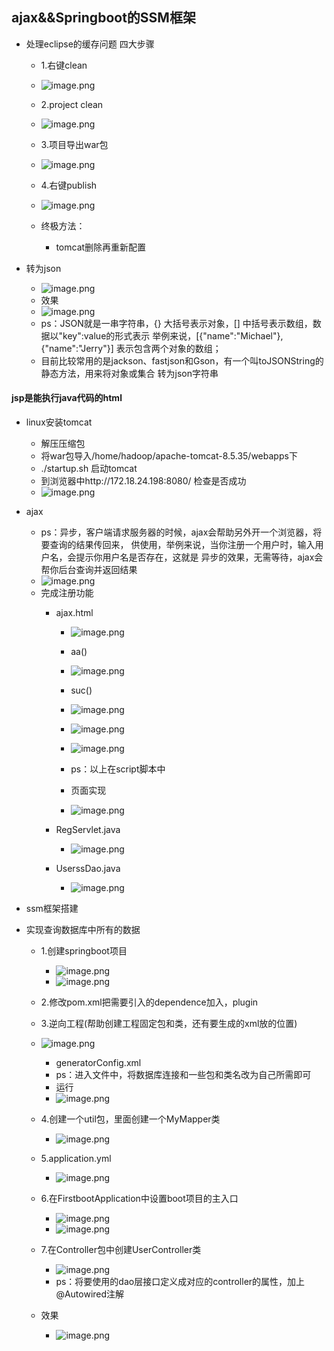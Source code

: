 ## ajax&&Springboot的SSM框架

* 处理eclipse的缓存问题 四大步骤
	* 1.右键clean
	* ![image.png](https://upload-images.jianshu.io/upload_images/14467401-c648dce15ec8f558.png?imageMogr2/auto-orient/strip%7CimageView2/2/w/1240)

	* 2.project clean
	* ![image.png](https://upload-images.jianshu.io/upload_images/14467401-e10f90924534d332.png?imageMogr2/auto-orient/strip%7CimageView2/2/w/1240)

	* 3.项目导出war包
	* ![image.png](https://upload-images.jianshu.io/upload_images/14467401-b1c00b75b4d121ae.png?imageMogr2/auto-orient/strip%7CimageView2/2/w/1240)

	* 4.右键publish
	* ![image.png](https://upload-images.jianshu.io/upload_images/14467401-0a0297817b9d895f.png?imageMogr2/auto-orient/strip%7CimageView2/2/w/1240)

	* 终极方法：
		* tomcat删除再重新配置

* 转为json
	* ![image.png](https://upload-images.jianshu.io/upload_images/14467401-6840c44c134ab43d.png?imageMogr2/auto-orient/strip%7CimageView2/2/w/1240)
	* 效果
	* ![image.png](https://upload-images.jianshu.io/upload_images/14467401-046bc9e544422b34.png?imageMogr2/auto-orient/strip%7CimageView2/2/w/1240)
	* ps：JSON就是一串字符串，{} 大括号表示对象，[] 中括号表示数组，数据以"key":value的形式表示
	      举例来说，[{"name":"Michael"},{"name":"Jerry"}] 表示包含两个对象的数组；
	* 目前比较常用的是jackson、fastjson和Gson，有一个叫toJSONString的静态方法，用来将对象或集合
	  转为json字符串	  
  
#### jsp是能执行java代码的html

* linux安装tomcat
	* 解压压缩包
	* 将war包导入/home/hadoop/apache-tomcat-8.5.35/webapps下
	* ./startup.sh 启动tomcat
	* 到浏览器中http://172.18.24.198:8080/ 检查是否成功
	* ![image.png](https://upload-images.jianshu.io/upload_images/14467401-197971579d22ff3b.png?imageMogr2/auto-orient/strip%7CimageView2/2/w/1240)

* ajax
	* ps：异步，客户端请求服务器的时候，ajax会帮助另外开一个浏览器，将要查询的结果传回来，
	      供使用，举例来说，当你注册一个用户时，输入用户名，会提示你用户名是否存在，这就是
		  异步的效果，无需等待，ajax会帮你后台查询并返回结果
	* ![image.png](https://upload-images.jianshu.io/upload_images/14467401-aeeba91b8d9e7b21.png?imageMogr2/auto-orient/strip%7CimageView2/2/w/1240)
	* 完成注册功能
		* ajax.html
			
			* ![image.png](https://upload-images.jianshu.io/upload_images/14467401-7b305eda4f855738.png?imageMogr2/auto-orient/strip%7CimageView2/2/w/1240)

			* aa()
			* ![image.png](https://upload-images.jianshu.io/upload_images/14467401-84c0fd5e17868e6c.png?imageMogr2/auto-orient/strip%7CimageView2/2/w/1240)

			* suc()
			* ![image.png](https://upload-images.jianshu.io/upload_images/14467401-5c05b266e62707d5.png?imageMogr2/auto-orient/strip%7CimageView2/2/w/1240)

			* ![image.png](https://upload-images.jianshu.io/upload_images/14467401-e0906622563a7175.png?imageMogr2/auto-orient/strip%7CimageView2/2/w/1240)
			* ![image.png](https://upload-images.jianshu.io/upload_images/14467401-2fe9d576b40ec9e9.png?imageMogr2/auto-orient/strip%7CimageView2/2/w/1240)
			* ps：以上在script脚本中
			* 页面实现
			* ![image.png](https://upload-images.jianshu.io/upload_images/14467401-e7a52ec3e1ea61e3.png?imageMogr2/auto-orient/strip%7CimageView2/2/w/1240)

		* RegServlet.java
			* ![image.png](https://upload-images.jianshu.io/upload_images/14467401-3d69d20991b2e9c2.png?imageMogr2/auto-orient/strip%7CimageView2/2/w/1240)
		* UserssDao.java
			* ![image.png](https://upload-images.jianshu.io/upload_images/14467401-90ba0c7d7648ed5b.png?imageMogr2/auto-orient/strip%7CimageView2/2/w/1240)
* ssm框架搭建
* 实现查询数据库中所有的数据
	* 1.创建springboot项目
		* ![image.png](https://upload-images.jianshu.io/upload_images/14467401-e388219736a24b1c.png?imageMogr2/auto-orient/strip%7CimageView2/2/w/1240)
		* ![image.png](https://upload-images.jianshu.io/upload_images/14467401-98987642794fe49d.png?imageMogr2/auto-orient/strip%7CimageView2/2/w/1240)

	* 2.修改pom.xml把需要引入的dependence加入，plugin
	* 3.逆向工程(帮助创建工程固定包和类，还有要生成的xml放的位置)
	* ![image.png](https://upload-images.jianshu.io/upload_images/14467401-a6307a2545f7ccda.png?imageMogr2/auto-orient/strip%7CimageView2/2/w/1240)

		* generatorConfig.xml
		* ps：进入文件中，将数据库连接和一些包和类名改为自己所需即可
		* 运行
		* ![image.png](https://upload-images.jianshu.io/upload_images/14467401-322a62912ebaa5f1.png?imageMogr2/auto-orient/strip%7CimageView2/2/w/1240)
	* 4.创建一个util包，里面创建一个MyMapper类
		* ![image.png](https://upload-images.jianshu.io/upload_images/14467401-f121600f857193af.png?imageMogr2/auto-orient/strip%7CimageView2/2/w/1240)

	* 5.application.yml
		* ![image.png](https://upload-images.jianshu.io/upload_images/14467401-faea856737150343.png?imageMogr2/auto-orient/strip%7CimageView2/2/w/1240)

	* 6.在FirstbootApplication中设置boot项目的主入口	
		* ![image.png](https://upload-images.jianshu.io/upload_images/14467401-6c546c6069a90eb4.png?imageMogr2/auto-orient/strip%7CimageView2/2/w/1240)
		* ![image.png](https://upload-images.jianshu.io/upload_images/14467401-39e1b93f649d7ed3.png?imageMogr2/auto-orient/strip%7CimageView2/2/w/1240)

	* 7.在Controller包中创建UserController类
		* ![image.png](https://upload-images.jianshu.io/upload_images/14467401-31a99f30e87329af.png?imageMogr2/auto-orient/strip%7CimageView2/2/w/1240)
		* ps：将要使用的dao层接口定义成对应的controller的属性，加上@Autowired注解
	* 效果
		* ![image.png](https://upload-images.jianshu.io/upload_images/14467401-faed72c840049429.png?imageMogr2/auto-orient/strip%7CimageView2/2/w/1240)














